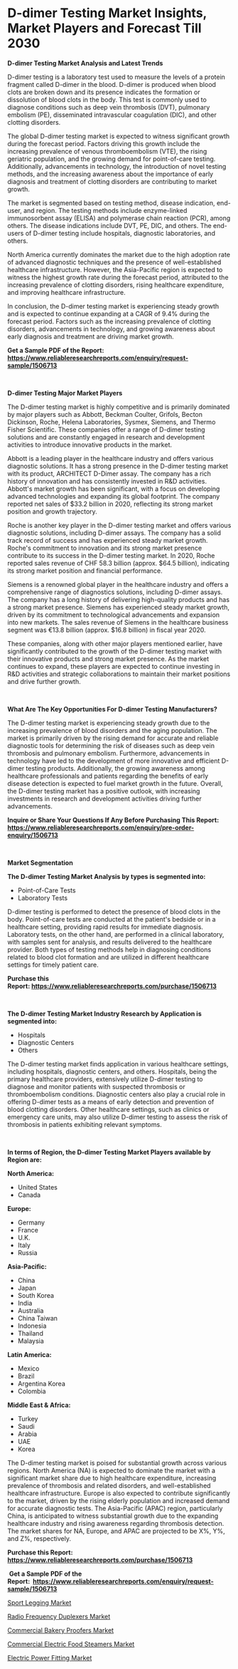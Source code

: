 <p><h1>D-dimer Testing Market Insights, Market Players and Forecast Till 2030</h1></p><p><strong>D-dimer Testing Market Analysis and Latest Trends</strong></p>
<p><p>D-dimer testing is a laboratory test used to measure the levels of a protein fragment called D-dimer in the blood. D-dimer is produced when blood clots are broken down and its presence indicates the formation or dissolution of blood clots in the body. This test is commonly used to diagnose conditions such as deep vein thrombosis (DVT), pulmonary embolism (PE), disseminated intravascular coagulation (DIC), and other clotting disorders.</p><p>The global D-dimer testing market is expected to witness significant growth during the forecast period. Factors driving this growth include the increasing prevalence of venous thromboembolism (VTE), the rising geriatric population, and the growing demand for point-of-care testing. Additionally, advancements in technology, the introduction of novel testing methods, and the increasing awareness about the importance of early diagnosis and treatment of clotting disorders are contributing to market growth.</p><p>The market is segmented based on testing method, disease indication, end-user, and region. The testing methods include enzyme-linked immunosorbent assay (ELISA) and polymerase chain reaction (PCR), among others. The disease indications include DVT, PE, DIC, and others. The end-users of D-dimer testing include hospitals, diagnostic laboratories, and others.</p><p>North America currently dominates the market due to the high adoption rate of advanced diagnostic techniques and the presence of well-established healthcare infrastructure. However, the Asia-Pacific region is expected to witness the highest growth rate during the forecast period, attributed to the increasing prevalence of clotting disorders, rising healthcare expenditure, and improving healthcare infrastructure.</p><p>In conclusion, the D-dimer testing market is experiencing steady growth and is expected to continue expanding at a CAGR of 9.4% during the forecast period. Factors such as the increasing prevalence of clotting disorders, advancements in technology, and growing awareness about early diagnosis and treatment are driving market growth.</p></p>
<p><strong>Get a Sample PDF of the Report:&nbsp; <a href="https://www.reliableresearchreports.com/enquiry/request-sample/1506713">https://www.reliableresearchreports.com/enquiry/request-sample/1506713</a></strong></p>
<p>&nbsp;</p>
<p><strong>D-dimer Testing Major Market Players</strong></p>
<p><p>The D-dimer testing market is highly competitive and is primarily dominated by major players such as Abbott, Beckman Coulter, Grifols, Becton Dickinson, Roche, Helena Laboratories, Sysmex, Siemens, and Thermo Fisher Scientific. These companies offer a range of D-dimer testing solutions and are constantly engaged in research and development activities to introduce innovative products in the market.</p><p>Abbott is a leading player in the healthcare industry and offers various diagnostic solutions. It has a strong presence in the D-dimer testing market with its product, ARCHITECT D-Dimer assay. The company has a rich history of innovation and has consistently invested in R&D activities. Abbott's market growth has been significant, with a focus on developing advanced technologies and expanding its global footprint. The company reported net sales of $33.2 billion in 2020, reflecting its strong market position and growth trajectory.</p><p>Roche is another key player in the D-dimer testing market and offers various diagnostic solutions, including D-dimer assays. The company has a solid track record of success and has experienced steady market growth. Roche's commitment to innovation and its strong market presence contribute to its success in the D-dimer testing market. In 2020, Roche reported sales revenue of CHF 58.3 billion (approx. $64.5 billion), indicating its strong market position and financial performance.</p><p>Siemens is a renowned global player in the healthcare industry and offers a comprehensive range of diagnostics solutions, including D-dimer assays. The company has a long history of delivering high-quality products and has a strong market presence. Siemens has experienced steady market growth, driven by its commitment to technological advancements and expansion into new markets. The sales revenue of Siemens in the healthcare business segment was €13.8 billion (approx. $16.8 billion) in fiscal year 2020.</p><p>These companies, along with other major players mentioned earlier, have significantly contributed to the growth of the D-dimer testing market with their innovative products and strong market presence. As the market continues to expand, these players are expected to continue investing in R&D activities and strategic collaborations to maintain their market positions and drive further growth.</p></p>
<p>&nbsp;</p>
<p><strong>What Are The Key Opportunities For D-dimer Testing Manufacturers?</strong></p>
<p><p>The D-dimer testing market is experiencing steady growth due to the increasing prevalence of blood disorders and the aging population. The market is primarily driven by the rising demand for accurate and reliable diagnostic tools for determining the risk of diseases such as deep vein thrombosis and pulmonary embolism. Furthermore, advancements in technology have led to the development of more innovative and efficient D-dimer testing products. Additionally, the growing awareness among healthcare professionals and patients regarding the benefits of early disease detection is expected to fuel market growth in the future. Overall, the D-dimer testing market has a positive outlook, with increasing investments in research and development activities driving further advancements.</p></p>
<p><strong>Inquire or Share Your Questions If Any Before Purchasing This Report: <a href="https://www.reliableresearchreports.com/enquiry/pre-order-enquiry/1506713">https://www.reliableresearchreports.com/enquiry/pre-order-enquiry/1506713</a></strong></p>
<p>&nbsp;</p>
<p><strong>Market Segmentation</strong></p>
<p><strong>The D-dimer Testing Market Analysis by types is segmented into:</strong></p>
<p><ul><li>Point-of-Care Tests</li><li>Laboratory Tests</li></ul></p>
<p><p>D-dimer testing is performed to detect the presence of blood clots in the body. Point-of-care tests are conducted at the patient's bedside or in a healthcare setting, providing rapid results for immediate diagnosis. Laboratory tests, on the other hand, are performed in a clinical laboratory, with samples sent for analysis, and results delivered to the healthcare provider. Both types of testing methods help in diagnosing conditions related to blood clot formation and are utilized in different healthcare settings for timely patient care.</p></p>
<p><strong>Purchase this Report:&nbsp;<a href="https://www.reliableresearchreports.com/purchase/1506713">https://www.reliableresearchreports.com/purchase/1506713</a></strong></p>
<p>&nbsp;</p>
<p><strong>The D-dimer Testing Market Industry Research by Application is segmented into:</strong></p>
<p><ul><li>Hospitals</li><li>Diagnostic Centers</li><li>Others</li></ul></p>
<p><p>The D-dimer testing market finds application in various healthcare settings, including hospitals, diagnostic centers, and others. Hospitals, being the primary healthcare providers, extensively utilize D-dimer testing to diagnose and monitor patients with suspected thrombosis or thromboembolism conditions. Diagnostic centers also play a crucial role in offering D-dimer tests as a means of early detection and prevention of blood clotting disorders. Other healthcare settings, such as clinics or emergency care units, may also utilize D-dimer testing to assess the risk of thrombosis in patients exhibiting relevant symptoms.</p></p>
<p>&nbsp;</p>
<p><strong>In terms of Region, the D-dimer Testing Market Players available by Region are:</strong></p>
<p>
    <p> <strong> North America: </strong>
        <ul>
            <li>United States</li>
            <li>Canada</li>
        </ul>
        </p> 
    <p> <strong> Europe: </strong>
        <ul>
            <li>Germany</li>
            <li>France</li>
            <li>U.K.</li>
            <li>Italy</li>
            <li>Russia</li>
        </ul>
        </p> 
    <p> <strong> Asia-Pacific: </strong>
        <ul>
            <li>China</li>
            <li>Japan</li>
            <li>South Korea</li>
            <li>India</li>
            <li>Australia</li>
            <li>China Taiwan</li>
            <li>Indonesia</li>
            <li>Thailand</li>
            <li>Malaysia</li>
        </ul>
        </p> 
    <p> <strong> Latin America: </strong>
        <ul>
            <li>Mexico</li>
            <li>Brazil</li>
            <li>Argentina Korea</li>
            <li>Colombia</li>
        </ul>
        </p> 
    <p> <strong> Middle East & Africa: </strong>
        <ul>
            <li>Turkey</li>
            <li>Saudi</li>
            <li>Arabia</li>
            <li>UAE</li>
            <li>Korea</li>
        </ul>
    </p>
    </p>
<p><p>The D-dimer testing market is poised for substantial growth across various regions. North America (NA) is expected to dominate the market with a significant market share due to high healthcare expenditure, increasing prevalence of thrombosis and related disorders, and well-established healthcare infrastructure. Europe is also expected to contribute significantly to the market, driven by the rising elderly population and increased demand for accurate diagnostic tests. The Asia-Pacific (APAC) region, particularly China, is anticipated to witness substantial growth due to the expanding healthcare industry and rising awareness regarding thrombosis detection. The market shares for NA, Europe, and APAC are projected to be X%, Y%, and Z%, respectively.</p></p>
<p><strong>Purchase this Report: <a href="https://www.reliableresearchreports.com/purchase/1506713">https://www.reliableresearchreports.com/purchase/1506713</a></strong></p>
<p>&nbsp;<strong>Get a Sample PDF of the Report:&nbsp;&nbsp;<a href="https://www.reliableresearchreports.com/enquiry/request-sample/1506713">https://www.reliableresearchreports.com/enquiry/request-sample/1506713</a></strong></p>
<p><strong></strong></p>
<p><p><a href="https://medium.com/@tiannathiel2023/sport-legging-market-size-growth-forecast-2023-2030-837a14d2c4fa">Sport Legging Market</a></p><p><a href="https://www.linkedin.com/pulse/radio-frequency-duplexers-market-size-share-global-analysis/">Radio Frequency Duplexers Market</a></p><p><a href="https://www.linkedin.com/pulse/commercial-bakery-proofers-market-research/">Commercial Bakery Proofers Market</a></p><p><a href="https://www.linkedin.com/pulse/commercial-electric-food-steamers-market-size-share/">Commercial Electric Food Steamers Market</a></p><p><a href="https://medium.com/@jalenmurphy48/electric-power-fitting-market-size-growth-forecast-2023-2030-0fd024bf6aa4">Electric Power Fitting Market</a></p></p>